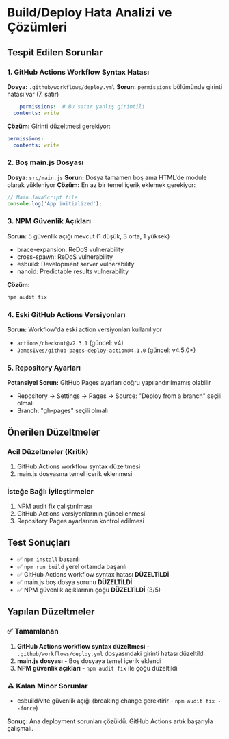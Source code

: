 # Build/Deploy Hata Analizi ve Çözümleri

## Tespit Edilen Sorunlar

### 1. GitHub Actions Workflow Syntax Hatası
**Dosya:** `.github/workflows/deploy.yml`
**Sorun:** `permissions` bölümünde girinti hatası var (7. satır)
```yaml
    permissions:  # Bu satır yanlış girintili
  contents: write 
```

**Çözüm:** Girinti düzeltmesi gerekiyor:
```yaml
permissions:
  contents: write 
```

### 2. Boş main.js Dosyası
**Dosya:** `src/main.js` 
**Sorun:** Dosya tamamen boş ama HTML'de module olarak yükleniyor
**Çözüm:** En az bir temel içerik eklemek gerekiyor:
```javascript
// Main JavaScript file
console.log('App initialized');
```

### 3. NPM Güvenlik Açıkları
**Sorun:** 5 güvenlik açığı mevcut (1 düşük, 3 orta, 1 yüksek)
- brace-expansion: ReDoS vulnerability
- cross-spawn: ReDoS vulnerability  
- esbuild: Development server vulnerability
- nanoid: Predictable results vulnerability

**Çözüm:** 
```bash
npm audit fix
```

### 4. Eski GitHub Actions Versiyonları
**Sorun:** Workflow'da eski action versiyonları kullanılıyor
- `actions/checkout@v2.3.1` (güncel: v4)
- `JamesIves/github-pages-deploy-action@4.1.0` (güncel: v4.5.0+)

### 5. Repository Ayarları
**Potansiyel Sorun:** GitHub Pages ayarları doğru yapılandırılmamış olabilir
- Repository → Settings → Pages → Source: "Deploy from a branch" seçili olmalı
- Branch: "gh-pages" seçili olmalı

## Önerilen Düzeltmeler

### Acil Düzeltmeler (Kritik)
1. GitHub Actions workflow syntax düzeltmesi
2. main.js dosyasına temel içerik eklenmesi

### İsteğe Bağlı İyileştirmeler
1. NPM audit fix çalıştırılması
2. GitHub Actions versiyonlarının güncellenmesi
3. Repository Pages ayarlarının kontrol edilmesi

## Test Sonuçları

- ✅ `npm install` başarılı
- ✅ `npm run build` yerel ortamda başarılı 
- ✅ GitHub Actions workflow syntax hatası **DÜZELTİLDİ**
- ✅ main.js boş dosya sorunu **DÜZELTİLDİ** 
- ✅ NPM güvenlik açıklarının çoğu **DÜZELTİLDİ** (3/5)

## Yapılan Düzeltmeler

### ✅ Tamamlanan
1. **GitHub Actions workflow syntax düzeltmesi** - `.github/workflows/deploy.yml` dosyasındaki girinti hatası düzeltildi
2. **main.js dosyası** - Boş dosyaya temel içerik eklendi
3. **NPM güvenlik açıkları** - `npm audit fix` ile çoğu düzeltildi

### ⚠️ Kalan Minor Sorunlar
- esbuild/vite güvenlik açığı (breaking change gerektirir - `npm audit fix --force`)

**Sonuç:** Ana deployment sorunları çözüldü. GitHub Actions artık başarıyla çalışmalı.